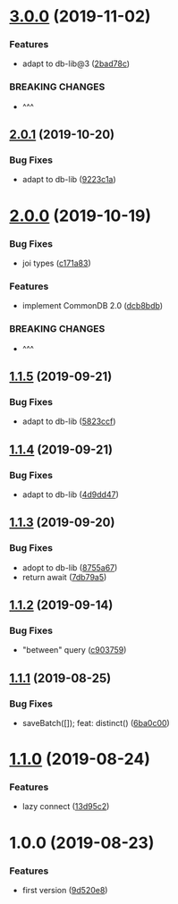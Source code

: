 # [3.0.0](https://github.com/NaturalCycles/mongo-lib/compare/v2.0.1...v3.0.0) (2019-11-02)


### Features

* adapt to db-lib@3 ([2bad78c](https://github.com/NaturalCycles/mongo-lib/commit/2bad78cba5a4e83df5505371a40e179d78bc46ea))


### BREAKING CHANGES

* ^^^

## [2.0.1](https://github.com/NaturalCycles/mongo-lib/compare/v2.0.0...v2.0.1) (2019-10-20)


### Bug Fixes

* adapt to db-lib ([9223c1a](https://github.com/NaturalCycles/mongo-lib/commit/9223c1a))

# [2.0.0](https://github.com/NaturalCycles/mongo-lib/compare/v1.1.5...v2.0.0) (2019-10-19)


### Bug Fixes

* joi types ([c171a83](https://github.com/NaturalCycles/mongo-lib/commit/c171a83))


### Features

* implement CommonDB 2.0 ([dcb8bdb](https://github.com/NaturalCycles/mongo-lib/commit/dcb8bdb))


### BREAKING CHANGES

* ^^^

## [1.1.5](https://github.com/NaturalCycles/mongo-lib/compare/v1.1.4...v1.1.5) (2019-09-21)


### Bug Fixes

* adapt to db-lib ([5823ccf](https://github.com/NaturalCycles/mongo-lib/commit/5823ccf))

## [1.1.4](https://github.com/NaturalCycles/mongo-lib/compare/v1.1.3...v1.1.4) (2019-09-21)


### Bug Fixes

* adapt to db-lib ([4d9dd47](https://github.com/NaturalCycles/mongo-lib/commit/4d9dd47))

## [1.1.3](https://github.com/NaturalCycles/mongo-lib/compare/v1.1.2...v1.1.3) (2019-09-20)


### Bug Fixes

* adopt to db-lib ([8755a67](https://github.com/NaturalCycles/mongo-lib/commit/8755a67))
* return await ([7db79a5](https://github.com/NaturalCycles/mongo-lib/commit/7db79a5))

## [1.1.2](https://github.com/NaturalCycles/mongo-lib/compare/v1.1.1...v1.1.2) (2019-09-14)


### Bug Fixes

* "between" query ([c903759](https://github.com/NaturalCycles/mongo-lib/commit/c903759))

## [1.1.1](https://github.com/NaturalCycles/mongo-lib/compare/v1.1.0...v1.1.1) (2019-08-25)


### Bug Fixes

* saveBatch([]); feat: distinct() ([6ba0c00](https://github.com/NaturalCycles/mongo-lib/commit/6ba0c00))

# [1.1.0](https://github.com/NaturalCycles/mongo-lib/compare/v1.0.0...v1.1.0) (2019-08-24)


### Features

* lazy connect ([13d95c2](https://github.com/NaturalCycles/mongo-lib/commit/13d95c2))

# 1.0.0 (2019-08-23)


### Features

* first version ([9d520e8](https://github.com/NaturalCycles/mongo-lib/commit/9d520e8))
